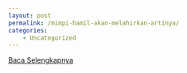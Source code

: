 ```yaml
---
layout: post
permalink: /mimpi-hamil-akan-melahirkan-artinya/
categories:
    - Uncategorized
---
```


[Baca Selengkapnya](/02)